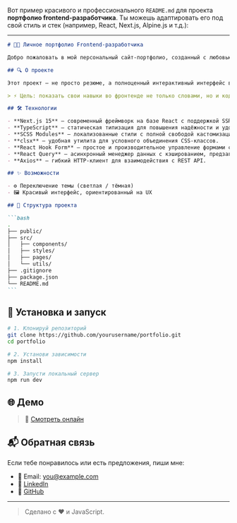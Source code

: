 Вот пример красивого и профессионального `README.md` для проекта **портфолио frontend-разработчика**. Ты можешь адаптировать его под свой стиль и стек (например, React, Next.js, Alpine.js и т.д.):

---

````markdown
# 🧑‍💻 Личное портфолио Frontend-разработчика

Добро пожаловать в мой персональный сайт-портфолио, созданный с любовью к UI/UX, вниманием к деталям и современным технологиям фронтенда.

## 🔍 О проекте

Этот проект — не просто резюме, а полноценный интерактивный интерфейс в стиле **Windows 12**, где каждая "папка" рассказывает о моем опыте, навыках и проектах. Под капотом — чистый и оптимизированный код с сохранением пользовательского состояния и отзывчивым дизайном.

> ⚡ Цель: показать свои навыки во фронтенде не только словами, но и кодом.

## 🛠️ Технологии

- **Next.js 15** — современный фреймворк на базе React с поддержкой SSR, маршрутизации и оптимизаций из коробки.
- **TypeScript** — статическая типизация для повышения надёжности и удобства разработки.
- **SCSS Modules** — локализованные стили с полной свободой кастомизации и читаемым CSS-синтаксисом.
- **clsx** — удобная утилита для условного объединения CSS-классов.
- **React Hook Form** — простое и производительное управление формами с валидацией.
- **React Query** — асинхронный менеджер данных с кэшированием, предзагрузкой и синхронизацией с сервером.
- **Axios** — гибкий HTTP-клиент для взаимодействия с REST API.

## ✨ Возможности

- ⚙️ Переключение темы (светлая / тёмная)
- 🖼️ Красивый интерфейс, ориентированный на UX

## 📁 Структура проекта

```bash
.
├── public/
├── src/
│   ├── components/
│   ├── styles/
│   ├── pages/
│   └── utils/
├── .gitignore
├── package.json
└── README.md
```
````

## 🧪 Установка и запуск

```bash
# 1. Клонируй репозиторий
git clone https://github.com/yourusername/portfolio.git
cd portfolio

# 2. Установи зависимости
npm install

# 3. Запусти локальный сервер
npm run dev
```

## 🌐 Демо

> 🔗 [Смотреть онлайн](https://your-portfolio-url.com)

## 📬 Обратная связь

Если тебе понравилось или есть предложения, пиши мне:

- 📧 Email: [you@example.com](mailto:you@example.com)
- 💼 [LinkedIn](https://linkedin.com/in/yourname)
- 🐙 [GitHub](https://github.com/yourusername)

---

> Сделано с ❤️ и JavaScript.
